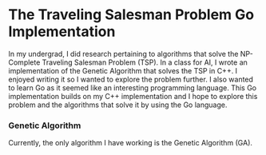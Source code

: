 # The Traveling Salesman Problem Go Implementation

In my undergrad, I did research pertaining to algorithms that solve the NP-Complete Traveling Salesman Problem (TSP). In a class for AI, I wrote an implementation of the Genetic Algorithm that solves the TSP in C++.
I enjoyed writing it so I wanted to explore the problem further. I also wanted to learn Go as it seemed like an interesting programming language.
This Go implementation builds on my C++ implementation and I hope to explore this problem and the algorithms that solve it by using the Go language.

### Genetic Algorithm
Currently, the only algorithm I have working is the Genetic Algorithm (GA). 
